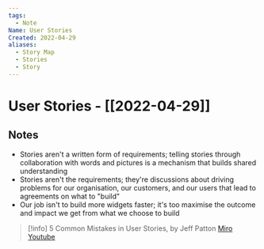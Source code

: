 ```yaml
---
tags:
  - Note
Name: User Stories
Created: 2022-04-29
aliases:
  - Story Map
  - Stories
  - Story
---
```

# User Stories - [[2022-04-29]]
## Notes
- Stories aren't a written form of requirements; telling stories through collaboration with words and pictures is a mechanism that builds shared understanding
- Stories aren't the requirements; they're discussions about driving problems for our organisation, our customers, and our users that lead to agreements on what to "build"
- Our job isn't to build more widgets faster; it's too maximise the outcome and impact we get from what we choose to build

> [!info]
> 5 Common Mistakes in User Stories, by Jeff Patton
[Miro](https://miro.com/app/board/uXjVNfrRMxI=/)
[Youtube](https://www.youtube.com/watch?v=0W9g-D3oTm8&list=PLmiHe0R4hbzTxDufQkfLD-q3mJraKbo_8&index=34)

